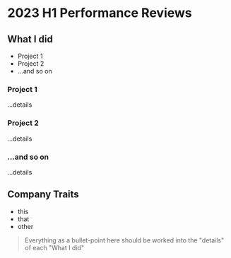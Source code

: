# 2023 H1 Performance Reviews

## What I did

- Project 1
- Project 2
- …and so on

### Project 1

…details

### Project 2

…details

### …and so on

…details

## Company Traits 

- this
- that
- other

> Everything as a bullet-point here should be worked into the "details" of each "What I did"
